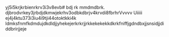 yj5i5krjkrbienrkrv3i3v8evb# bdj rk mmdmdbrk. djbrodvrkey3jrbdjdkmwjekrhv3odbkdbrjv4krvdi8fbrhrVvvvv
Uiiiii
ej4j4ktu373i3iu4i9tji44otoktkki4k ldmksfnmfkdmdujdkdldjjyhekejerkrkrjjrkkekekekkdkrkfniffjgdndbxjjsnsidjjdiddbrirjjeje
